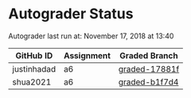 # Autograder Status
Autograder last run at: November 17, 2018 at 13:40

| GitHub ID | Assignment | Graded Branch |
|-----------|------------|---------------|
| justinhadad | a6 | [graded-17881f](https://github.com/Fall2018COMP401-001/a6-justinhadad/tree/graded-17881f) | 
| shua2021 | a6 | [graded-b1f7d4](https://github.com/Fall2018COMP401-001/a6-shua2021/tree/graded-b1f7d4) | 
